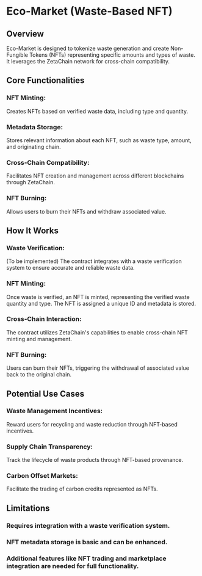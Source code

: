 #   Eco-Market (Waste-Based NFT)

## Overview
Eco-Market is designed to tokenize waste generation and create Non-Fungible Tokens (NFTs) representing specific amounts and types of waste. It leverages the ZetaChain network for cross-chain compatibility.

## Core Functionalities

### NFT Minting: 
Creates NFTs based on verified waste data, including type and quantity.

### Metadata Storage:
 Stores relevant information about each NFT, such as waste type, amount, and originating chain.

### Cross-Chain Compatibility: 
Facilitates NFT creation and management across different blockchains through ZetaChain.

### NFT Burning:
 Allows users to burn their NFTs and withdraw associated value.

 ## How It Works

 ### Waste Verification: 
 (To be implemented) The contract integrates with a waste verification system to ensure accurate and reliable waste data.
### NFT Minting:
 Once waste is verified, an NFT is minted, representing the verified waste quantity and type. The NFT is assigned a unique ID and metadata is stored.
### Cross-Chain Interaction:
 The contract utilizes ZetaChain's capabilities to enable cross-chain NFT minting and management.
### NFT Burning:
 Users can burn their NFTs, triggering the withdrawal of associated value back to the original chain.

 ## Potential Use Cases

### Waste Management Incentives:
 Reward users for recycling and waste reduction through NFT-based incentives.
### Supply Chain Transparency:
 Track the lifecycle of waste products through NFT-based provenance.
### Carbon Offset Markets: 
Facilitate the trading of carbon credits represented as NFTs.

## Limitations
### Requires integration with a waste verification system.
### NFT metadata storage is basic and can be enhanced.
### Additional features like NFT trading and marketplace integration are needed for full functionality.